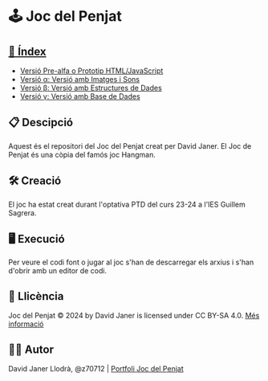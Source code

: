<h1>🕹️ Joc del Penjat</h1>
<h2><a href="https://z70712.netlify.app/">💠 Índex</a></h2>
        <ul>
            <li><a href="https://z70712.netlify.app/prototip">Versió Pre-alfa o Prototip HTML/JavaScript</a></li>
            <li><a href="https://z70712.netlify.app/alpha">Versió α: Versió amb Imatges i Sons</a></li>
            <li><a href="https://z70712.netlify.app/beta">Versió β: Versió amb Estructures de Dades</a></li>
            <li><a href="https://z70712.netlify.app/gamma">Versió γ: Versió amb Base de Dades</a></li>
        </ul>  
<h2>📋 Descipció</h2>
Aquest és el repositori del Joc del Penjat creat per David Janer. El Joc de Penjat és una còpia del famós joc Hangman.

<h2>🛠️ Creació</h2>
El joc ha estat creat durant l'optativa PTD del curs 23-24 a l'IES Guillem Sagrera.

<h2>🖥️ Execució</h2>
Per veure el codi font o jugar al joc s'han de descarregar els arxius i s'han d'obrir amb un editor de codi.

<h2>🔗 Llicència</h2>
Joc del Penjat © 2024 by David Janer is licensed under CC BY-SA 4.0. <a href="https://creativecommons.org/licenses/by-sa/4.0/">Més informació</a>

<h2>👱🏼 Autor</h2>
David Janer Llodrà, @z70712 | <a href="https://sites.google.com/iesguillemsagrera.net/joc-del-penjat/p%C3%A0gina-principal">Portfoli Joc del Penjat</a>
